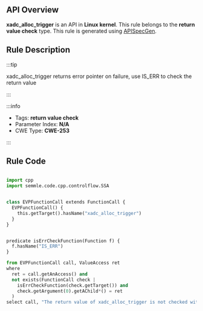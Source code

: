 ---
---


## API Overview
**xadc_alloc_trigger** is an API in **Linux kernel**. This rule belongs to the **return value check** type. This rule is generated using [APISpecGen](../../tools/APISpecGen).
## Rule Description

:::tip

xadc_alloc_trigger returns error pointer on failure, use IS_ERR to check the return value

:::

:::info

- Tags: **return value check**
- Parameter Index: **N/A**
- CWE Type: **CWE-253**

:::

## Rule Code
```python

import cpp
import semmle.code.cpp.controlflow.SSA


class EVPFunctionCall extends FunctionCall {
  EVPFunctionCall() {
    this.getTarget().hasName("xadc_alloc_trigger")
  }
}


predicate isErrCheckFunction(Function f) {
  f.hasName("IS_ERR") 
}

from EVPFunctionCall call, ValueAccess ret
where
  ret = call.getAnAccess() and
  not exists(FunctionCall check |
    isErrCheckFunction(check.getTarget()) and
    check.getArgument(0).getAChild*() = ret
  )
select call, "The return value of xadc_alloc_trigger is not checked with IS_ERR."
    
```